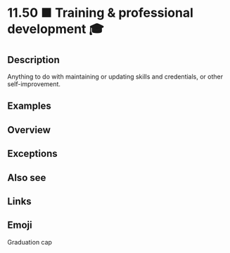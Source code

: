 # 11.50 ■ Training & professional development 🎓

## Description

Anything to do with maintaining or updating skills and credentials, or other self-improvement.

## Examples

## Overview

## Exceptions

## Also see


## Links

## Emoji

Graduation cap
